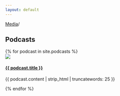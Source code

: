 ```yaml
---
layout: default
---
```


<div class="container media-podcast">
  <p class="flush-bottom"><a href="{{ site.url }}">Media</a>/</p>
  <h2 class="section-header landing-header flush-top">Podcasts</h2>
  <div data-card-deck class="card-deck">
    <div class="cards-2x">
      <div class="row">
      {% for podcast in site.podcasts %}
        <div class="card">
          <a href="{{ podcast.url }}">
            <img class="" src="{{ podcast.image | imgix: site.imgix }}">
          </a>
          <div class="card-block hard-bottom">
            <a href="{{ podcast.url }}">
              <h4 class="card-title card-title--overlap text-uppercase">{{ podcast.title }}</h4>
            </a>
            <p>{{ podcast.content | strip_html | truncatewords: 25 }}</p>
          </div>
        </div>
      {% endfor %}
      </div>
    </div>
  </div>
</div>